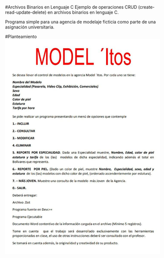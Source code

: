 #Archivos Binarios en Lenguaje C
Ejemplo de operaciones CRUD (create-read-update-delete) en archivos binarios en lenguaje C.

Programa simple para una agencia de modelaje ficticia como parte de una asignación universitaria.

#Planteamiento
![Asignación universitaria](requerimientos.jpg)
